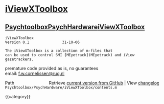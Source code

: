 # [iViewXToolbox](iViewXToolbox)
## [Psychtoolbox](Psychtoolbox)[PsychHardware](PsychHardware)[iViewXToolbox](iViewXToolbox)

    iViewXToolbox  
    Version 0.1               31-10-06  
  
    The iViewXToolbox is a collection of m-files that  
    can be used to control SMI [MEyetrack](MEyetrack) and iView gazetrackers.  
   premature code provided as is, no guarantees  
   email: f.w.cornelissen@rug.nl  




<div class="code_header" style="text-align:right;">
  <span style="float:left;">Path&nbsp;&nbsp;</span> <span class="counter">Retrieve <a href=
  "https://raw.github.com/Psychtoolbox-3/Psychtoolbox-3/beta/Psychtoolbox/PsychHardware/iViewXToolbox/contents.m">current version from GitHub</a> | View <a href=
  "https://github.com/Psychtoolbox-3/Psychtoolbox-3/commits/beta/Psychtoolbox/PsychHardware/iViewXToolbox/contents.m">changelog</a></span>
</div>
<div class="code">
  <code>Psychtoolbox/PsychHardware/iViewXToolbox/contents.m</code>
</div>

{{category}}